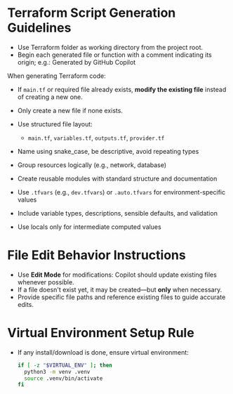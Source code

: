 # Terraform Script Generation Guidelines

- Use Terraform folder as working directory from the project root.
- Begin each generated file or function with a comment indicating its origin; e.g.:
Generated by GitHub Copilot

When generating Terraform code:
- If `main.tf` or required file already exists, **modify the existing file** instead of creating a new one.
- Only create a new file if none exists.

- Use structured file layout:
  - `main.tf`, `variables.tf`, `outputs.tf`, `provider.tf`
- Name using snake_case, be descriptive, avoid repeating types
- Group resources logically (e.g., network, database)
- Create reusable modules with standard structure and documentation
- Use `.tfvars` (e.g., `dev.tfvars`) or `.auto.tfvars` for environment-specific values
- Include variable types, descriptions, sensible defaults, and validation
- Use locals only for intermediate computed values


# File Edit Behavior Instructions

- Use **Edit Mode** for modifications: Copilot should update existing files whenever possible.
- If a file doesn't exist yet, it may be created—but **only** when necessary.
- Provide specific file paths and reference existing files to guide accurate edits.

# Virtual Environment Setup Rule

- If any install/download is done, ensure virtual environment:
  ```bash
  if [ -z "$VIRTUAL_ENV" ]; then
    python3 -m venv .venv
    source .venv/bin/activate
  fi
